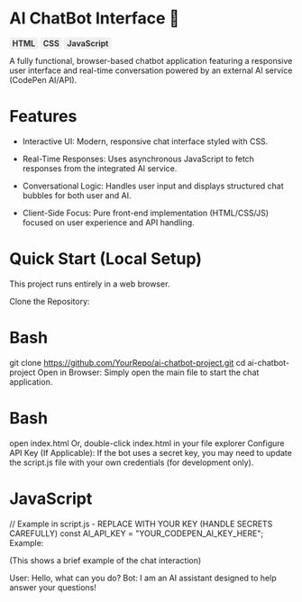 # AI ChatBot Interface 💬
<span style="background-color:#F0F0F0; color: #333; padding: 2px 5px; border-radius: 3px; font-weight: bold;">HTML</span>
<span style="background-color:#F0F0F0; color: #333; padding: 2px 5px; border-radius: 3px; font-weight: bold;">CSS</span>
<span style="background-color:#F0F0F0; color: #333; padding: 2px 5px; border-radius: 3px; font-weight: bold;">JavaScript</span>

A fully functional, browser-based chatbot application featuring a responsive user interface and real-time conversation powered by an external AI service (CodePen AI/API).

# Features
- Interactive UI: Modern, responsive chat interface styled with CSS.

- Real-Time Responses: Uses asynchronous JavaScript to fetch responses from the integrated AI service.

- Conversational Logic: Handles user input and displays structured chat bubbles for both user and AI.

- Client-Side Focus: Pure front-end implementation (HTML/CSS/JS) focused on user experience and API handling.

# Quick Start (Local Setup)
This project runs entirely in a web browser.

Clone the Repository:

 # Bash

git clone https://github.com/YourRepo/ai-chatbot-project.git
cd ai-chatbot-project
Open in Browser:
Simply open the main file to start the chat application.

# Bash

open index.html 
 Or, double-click index.html in your file explorer
Configure API Key (If Applicable):
If the bot uses a secret key, you may need to update the script.js file with your own credentials (for development only).

# JavaScript

// Example in script.js - REPLACE WITH YOUR KEY (HANDLE SECRETS CAREFULLY)
const AI_API_KEY = "YOUR_CODEPEN_AI_KEY_HERE";
Example:

(This shows a brief example of the chat interaction)

User: Hello, what can you do?
Bot: I am an AI assistant designed to help answer your questions!
